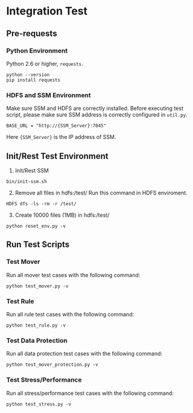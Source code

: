 # Integration Test 


## Pre-requests
### Python Environment
Python 2.6 or higher, `requests`.
```
python --version
pip install requests
```

### HDFS and SSM Environment
Make sure SSM and HDFS are correctly installed. Before executing test script, please make sure SSM address is correctly configured in `util.py`.
```
BASE_URL = "http://{SSM_Server}:7045"
```

Here `{SSM_Server}` is the IP address of SSM.

## Init/Rest Test Environment
1. Init/Rest SSM
```
bin/init-ssm.sh
```

2. Remove all files in hdfs:/test/
Run this command in HDFS enviroment.
```
HDFS dfs -ls -rm -r /test/
```

3. Create 10000 files (1MB) in hdfs:/test/

```
python reset_env.py -v
```

## Run Test Scripts
### Test Mover
Run all mover test cases with the following command:
```
python test_mover.py -v
```

### Test Rule
Run all rule test cases with the following command:
```
python test_rule.py -v
```

### Test Data Protection
Run all data protection test cases with the following command:
```
python test_mover_protection.py -v
```

### Test Stress/Performance
Run all stress/performance test cases with the following command:
```
python test_stress.py -v
```



